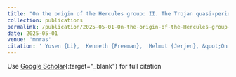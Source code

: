 ```yaml
---
title: "On the origin of the Hercules group: II. The Trojan quasi-periodic identity on the orbital level"
collection: publications
permalink: /publication/2025-05-01-On-the-origin-of-the-Hercules-group-II-The-Trojan-quasi-periodic-identity-on-the-orbital-level
date: 2025-05-01
venue: 'mnras'
citation: ' Yusen {Li},  Kenneth {Freeman},  Helmut {Jerjen}, &quot;On the origin of the Hercules group: II. The Trojan quasi-periodic identity on the orbital level.&quot; mnras, 2025.'
---
```

Use [Google Scholar](https://scholar.google.com/scholar?q=On+the+origin+of+the+Hercules+group:+II.+The+Trojan+quasi+periodic+identity+on+the+orbital+level){:target="_blank"} for full citation